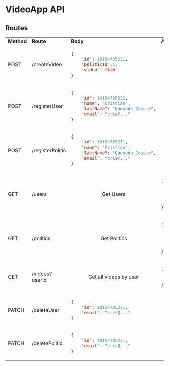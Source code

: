 # VideoApp API

## Routes

<table>
<tr>
<td> <b>Method</b> </td> <td> <b>Route</b> </td> <td> <b>Body</b> </td> <td> <b> Answer </b></td> 
</tr>
<tr>
<td> POST </td>
<td>/createVideo </td>
<td>

```json
{
    "id": 10154785231,
    "politicId":1,
    "video": file
}
```

</td>
<td align="center">Status <b>200(OK)</b> || <b>500 (Not OK)</b></td>
</tr>
<tr>
<td> POST </td>
<td>/registerUser </td>
<td>

```json
{
    "id": 10154785231,
    "name": "Cristian",
    "lastName": "Quesada Cossio",
    "email": "cris@..."
}
```

</td>
<td align="center">Status <b>200(OK)</b> || <b>500 (Not OK)</b></td>
</tr>
</tr>

<tr>
<td> POST </td>
<td>/registerPolitic </td>
<td>

```json
{
    "id": 10154785231,
    "name": "Cristian",
    "lastName": "Quesada Cossio",
    "email": "cris@..."
}
```

</td>
<td align="center">Status <b>200(OK)</b> || <b>500 (Not OK)</b></td>
</tr>

<tr>
<td> GET </td>
<td>/users </td>
<td align="center">

Get Users

</td>
<td>

```json
[{
    "id": 10154785231,
    "name": "Cristian",
    "lastName": "Quesada Cossio",
    "email": "cris@..."
}, ...]
```

</td>
</tr>
</tr>

<tr>
<td> GET </td>
<td>/politics </td>
<td align="center">

Get Politics

</td>
<td>

```json
[{
    "id": 10154785231,
    "name": "Cristian",
    "lastName": "Quesada Cossio",
    "email": "cris@..."
}, ...]
```

</td>
</tr>
</tr>

<tr>
<td> GET </td>
<td>/videos?userId </td>
<td align="center">

Get all videos by user

</td>
<td>

```json
[{
    "video": file,
    "date": "20/04/2023",
}, ...]
```

</td>
</tr>
</tr>

<tr>
<td> PATCH </td>
<td>/deleteUser </td>
<td>

```json
{
    "id": 10154785231,
    "email": "cris@..."
}
```

</td>
<td align="center">Status <b>200(OK)</b> || <b>500 (Not OK)</b></td>
</tr>

<tr>
<td> PATCH </td>
<td>/deletePolitic </td>
<td>

```json
{
    "id": 10154785231,
    "email": "cris@..."
}
```

</td>
<td align="center">Status <b>200(OK)</b> || <b>500 (Not OK)</b></td>
</tr>

</table>
